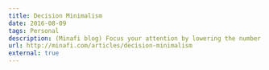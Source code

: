 ```yaml
---
title: Decision Minimalism
date: 2016-08-09
tags: Personal
description: (Minafi blog) Focus your attention by lowering the number of decisions you make.
url: http://minafi.com/articles/decision-minimalism
external: true
---
```

